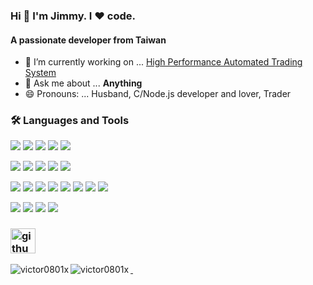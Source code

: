 ### Hi 👋 I'm Jimmy. I ❤️ code.
#### A passionate developer from Taiwan

- 🚀 I’m currently working on ... [High Performance Automated Trading System](https://github.com/victor0801x/tw-stk)
- 💬 Ask me about ... **Anything**
- 😄 Pronouns: ... Husband, C/Node.js developer and lover, Trader

### 🛠 Languages and Tools
![](https://img.shields.io/badge/Language-Node.Js-6aa6f8?style=flat&logoColor=white&logo=node.js)
![](https://img.shields.io/badge/Language-JavaScript-6aa6f8?style=flat&logoColor=white&logo=javascript)
![](https://img.shields.io/badge/Language-C-6aa6f8?style=flat&logoColor=white&logo=c)
![](https://img.shields.io/badge/Language-Bash-6aa6f8?style=flat&logoColor=white&logo=gnu-bash)
![](https://img.shields.io/badge/Language-COBOL-6aa6f8?style=flat&logoColor=white&logo=COBOL)
<!-- ![](https://img.shields.io/badge/Language-Go-6aa6f8?style=flat&logoColor=white&logo=go) -->

![](https://img.shields.io/badge/Database-MariaDB-6aa6f8?style=flat&logoColor=white&logo=mariadb)
![](https://img.shields.io/badge/Database-PostgreSQL-6aa6f8?style=flat&logoColor=white&logo=postgresql)
![](https://img.shields.io/badge/Database-MySQL-6aa6f8?style=flat&logoColor=white&logo=mysql)
![](https://img.shields.io/badge/Database-Redis-6aa6f8?style=flat&logoColor=white&logo=redis)
![](https://img.shields.io/badge/Database-MongoDB-6aa6f8?style=flat&logoColor=white&logo=mongodb)


![](https://img.shields.io/badge/Tools-Git-6aa6f8?style=flat&logoColor=white&logo=git)
![](https://img.shields.io/badge/Tools-HAProxy-6aa6f8?style=flat&logoColor=white&logo=haproxy)
![](https://img.shields.io/badge/Tools-NginX-6aa6f8?style=flat&logoColor=white&logo=nginx)
![](https://img.shields.io/badge/Tools-Docker-6aa6f8?style=flat&logoColor=white&logo=docker)
![](https://img.shields.io/badge/Tools-Postman-6aa6f8?style=flat&logoColor=white&logo=postman)
![](https://img.shields.io/badge/Tools-Jenkins-6aa6f8?style=flat&logoColor=white&logo=jenkins)
![](https://img.shields.io/badge/Tools-Drone-6aa6f8?style=flat&logoColor=white&logo=drone)
![](https://img.shields.io/badge/Tools-Gitea-6aa6f8?style=flat&logoColor=white&logo=gitea)

![](https://img.shields.io/badge/os-Linux-6aa6f8?style=flat&logoColor=white&logo=linux)
![](https://img.shields.io/badge/os-CentOS-6aa6f8?style=flat&logoColor=white&logo=centos)
![](https://img.shields.io/badge/os-Debian-6aa6f8?style=flat&logoColor=white&logo=debian)
![](https://img.shields.io/badge/IDE-VS_Code-6aa6f8?style=flat&logoColor=white&logo=visual-studio-code)

### [<img src='https://cdn.jsdelivr.net/npm/simple-icons@3.0.1/icons/github.svg' alt='github' height='40'>](https://github.com/victor0801x)

<a href="https://github.com/victor0801x/victor0801x">
<p><img align="left" src="https://github-readme-stats.vercel.app/api?username=victor0801x&show_icons=true&count_private=true&locale=en" alt="victor0801x" /></p>
</a>

<a href="https://github.com/victor0801x/victor0801x">
<p>&nbsp;<img align="left" src="https://github-readme-stats.vercel.app/api/top-langs?username=victor0801x&show_icons=true&locale=en&layout=compact" alt="victor0801x" /></p>
</a>

<!-- ![GitHub metrics](https://metrics.lecoq.io/victor0801x) -->
<!-- ![GitHub Activity Graph](https://activity-graph.herokuapp.com/graph?username=victor0801x) -->
